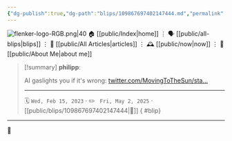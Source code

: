 ```yaml
---
{"dg-publish":true,"dg-path":"blips/109867697402147444.md","permalink":"/blips/109867697402147444/","title":"philipp on mastodon @ 2023-02-15","created":"2023-02-15T08:00:19","updated":"2025-05-02T08:50:43"}
---
```



<div class="transclusion internal-embed is-loaded"><div class="markdown-embed">




![flenker-logo-RGB.png|40](/img/user/attachments/flenker-logo-RGB.png)
🏠 [[public/Index\|home]]  ⋮ 🗣️ [[public/all-blips\|blips]] ⋮  📝 [[public/All Articles\|articles]]  ⋮ 🕰️ [[public/now\|now]] ⋮ 🪪 [[public/About Me\|about me]]


</div></div>


> [!summary] **philipp**:
>
> AI gaslights you if it's wrong: [twitter.com/MovingToTheSun/sta…](https://twitter.com/MovingToTheSun/status/1625156575202537474)
> - - -
>
> 🗓️ <code>Wed, Feb 15, 2023</code>  · ✏️ <code> Fri, May 2, 2025</code>  · [[public/blips/109867697402147444\|🔗]]
{ #blip}


- - -

 👾
